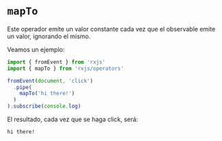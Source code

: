 # `mapTo`

Este operador emite un valor constante cada vez que el observable emite un valor, ignorando el mismo.

Veamos un ejemplo:

```typescript
import { fromEvent } from 'rxjs'
import { mapTo } from 'rxjs/operators'

fromEvent(document, 'click')
  .pipe(
    mapTo('hi there!')
  )
).subscribe(console.log)
```

El resultado, cada vez que se haga click, será:

```
hi there!
```
